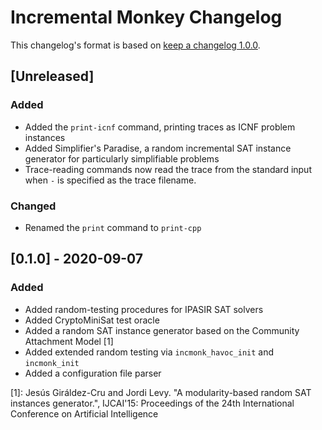 # Incremental Monkey Changelog

This changelog's format is based on [keep a changelog 1.0.0](https://keepachangelog.com/en/1.0.0/).

## [Unreleased]

### Added
- Added the `print-icnf` command, printing traces as ICNF problem instances
- Added Simplifier's Paradise, a random incremental SAT instance generator for particularly simplifiable problems
- Trace-reading commands now read the trace from the standard input when `-` is specified as the trace filename.

### Changed

- Renamed the `print` command to `print-cpp`

## [0.1.0] - 2020-09-07
### Added
- Added random-testing procedures for IPASIR SAT solvers
- Added CryptoMiniSat test oracle
- Added a random SAT instance generator based on the Community Attachment Model [1]
- Added extended random testing via `incmonk_havoc_init` and `incmonk_init`
- Added a configuration file parser


[1]: Jesús Giráldez-Cru and Jordi Levy. "A modularity-based random SAT instances generator.", IJCAI'15: Proceedings of the 24th International Conference on Artificial Intelligence
